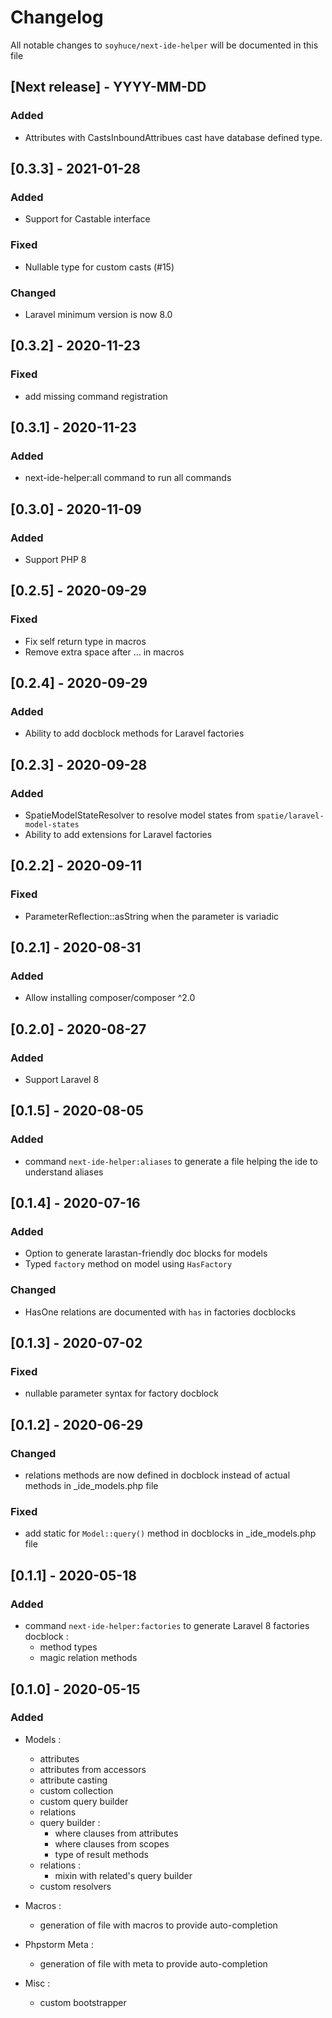 # Changelog

All notable changes to `soyhuce/next-ide-helper` will be documented in this file

## [Next release] - YYYY-MM-DD

### Added

- Attributes with CastsInboundAttribues cast have database defined type.

## [0.3.3] - 2021-01-28

### Added

- Support for Castable interface

### Fixed

- Nullable type for custom casts (#15)

### Changed

- Laravel minimum version is now 8.0

## [0.3.2] - 2020-11-23

### Fixed

- add missing command registration

## [0.3.1] - 2020-11-23

### Added

- next-ide-helper:all command to run all commands

## [0.3.0] - 2020-11-09

### Added

- Support PHP 8

## [0.2.5] - 2020-09-29

### Fixed

- Fix self return type in macros
- Remove extra space after ... in macros

## [0.2.4] - 2020-09-29

### Added

- Ability to add docblock methods for Laravel factories

## [0.2.3] - 2020-09-28

### Added

- SpatieModelStateResolver to resolve model states from `spatie/laravel-model-states`
- Ability to add extensions for Laravel factories

## [0.2.2] - 2020-09-11

### Fixed

- ParameterReflection::asString when the parameter is variadic

## [0.2.1] - 2020-08-31

### Added

- Allow installing composer/composer ^2.0

## [0.2.0] - 2020-08-27

### Added

- Support Laravel 8

## [0.1.5] - 2020-08-05

### Added

- command `next-ide-helper:aliases` to generate a file helping the ide to understand aliases

## [0.1.4] - 2020-07-16

### Added

- Option to generate larastan-friendly doc blocks for models
- Typed `factory` method on model using `HasFactory`

### Changed

- HasOne relations are documented with `has` in factories docblocks

## [0.1.3] - 2020-07-02

### Fixed

- nullable parameter syntax for factory docblock

## [0.1.2] - 2020-06-29

### Changed

- relations methods are now defined in docblock instead of actual methods in _ide_models.php file

### Fixed

- add static for `Model::query()` method in docblocks in _ide_models.php file

## [0.1.1] - 2020-05-18

### Added

- command `next-ide-helper:factories` to generate Laravel 8 factories docblock :
    - method types
    - magic relation methods

## [0.1.0] - 2020-05-15

### Added

- Models :
    - attributes
    - attributes from accessors
    - attribute casting
    - custom collection
    - custom query builder
    - relations
    - query builder :
        - where clauses from attributes
        - where clauses from scopes
        - type of result methods
    - relations :
        - mixin with related's query builder
    - custom resolvers

- Macros :
    - generation of file with macros to provide auto-completion

- Phpstorm Meta :
    - generation of file with meta to provide auto-completion

- Misc :
    - custom bootstrapper
